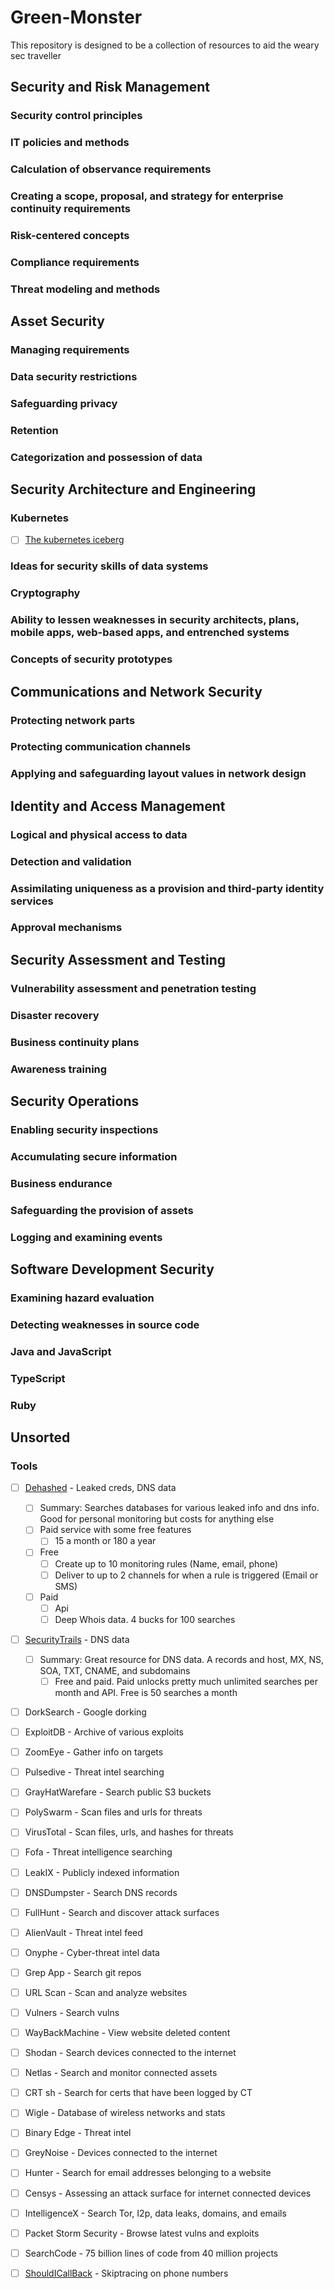 # Green-Monster
This repository is designed to be a collection of resources to aid the weary sec traveller
  ## Security and Risk Management
   ### Security control principles
   ### IT policies and methods
   ### Calculation of observance requirements
   ### Creating a scope, proposal, and strategy for enterprise continuity requirements    
   ### Risk-centered concepts
   ### Compliance requirements
   ### Threat modeling and methods
   
 ## Asset Security
   ### Managing requirements
   ### Data security restrictions
   ### Safeguarding privacy
   ### Retention
   ### Categorization and possession of data
   
 ## Security Architecture and Engineering
  ### Kubernetes
  - [ ] [The kubernetes iceberg](https://asankov.dev/blog/2022/05/15/demystifying-the-kubernetes-iceberg-part-1/)
  ### Ideas for security skills of data systems
  ### Cryptography
  ### Ability to lessen weaknesses in security architects, plans, mobile apps, web-based apps, and entrenched systems
  ### Concepts of security prototypes
  
 ## Communications and Network Security
  ### Protecting network parts
  ### Protecting communication channels
  ### Applying and safeguarding layout values in network design
  
 ## Identity and Access Management
  ### Logical and physical access to data
  ### Detection and validation
  ### Assimilating uniqueness as a provision and third-party identity services
  ### Approval mechanisms
  
 ## Security Assessment and Testing
  ### Vulnerability assessment and penetration testing
  ### Disaster recovery
  ### Business continuity plans
  ### Awareness training
  
 ## Security Operations
  ### Enabling security inspections
  ### Accumulating secure information
  ### Business endurance
  ### Safeguarding the provision of assets
  ### Logging and examining events
  
 ## Software Development Security
  ### Examining hazard evaluation
  ### Detecting weaknesses in source code
  ### Java and JavaScript
  ### TypeScript
  ### Ruby
  
 ## Unsorted
  ### Tools
  - [ ] [Dehashed](https://dehashed.com) - Leaked creds, DNS data
    - [ ] Summary: Searches databases for various leaked info and dns info. Good for personal monitoring but costs for anything else 
     - [ ] Paid service with some free features
       - [ ] 15 a month or 180 a year 
     - [ ] Free
       - [ ] Create up to 10 monitoring rules (Name, email, phone)
       - [ ] Deliver to up to 2 channels for when a rule is triggered (Email or SMS)
     - [ ] Paid
       - [ ] Api
       - [ ] Deep Whois data. 4 bucks for 100 searches
  - [ ] [SecurityTrails](https://securitytrails.com/app/account) - DNS data
    - [ ] Summary: Great resource for DNS data. A records and host, MX, NS, SOA, TXT, CNAME, and subdomains
      - [ ] Free and paid. Paid unlocks pretty much unlimited searches per month and API. Free is 50 searches a month 
  - [ ] DorkSearch - Google dorking
  - [ ] ExploitDB - Archive of various exploits
  - [ ] ZoomEye - Gather info on targets
  - [ ] Pulsedive - Threat intel searching
  - [ ] GrayHatWarefare - Search public S3 buckets
  - [ ] PolySwarm - Scan files and urls for threats
  - [ ] VirusTotal - Scan files, urls, and hashes for threats
  - [ ] Fofa - Threat intelligence searching
  - [ ] LeakIX - Publicly indexed information
  - [ ] DNSDumpster - Search DNS records
  - [ ] FullHunt - Search and discover attack surfaces
  - [ ] AlienVault - Threat intel feed
  - [ ] Onyphe - Cyber-threat intel data
  - [ ] Grep App - Search git repos
  - [ ] URL Scan - Scan and analyze websites
  - [ ] Vulners - Search vulns
  - [ ] WayBackMachine - View website deleted content
  - [ ] Shodan - Search devices connected to the internet
  - [ ] Netlas - Search and monitor connected assets
  - [ ] CRT sh - Search for certs that have been logged by CT
  - [ ] Wigle - Database of wireless networks and stats
  - [ ] Binary Edge - Threat intel
  - [ ] GreyNoise - Devices connected to the internet
  - [ ] Hunter - Search for email addresses belonging to a website
  - [ ] Censys - Assessing an attack surface for internet connected devices
  - [ ] IntelligenceX - Search Tor, I2p, data leaks, domains, and emails
  - [ ] Packet Storm Security - Browse latest vulns and exploits
  - [ ] SearchCode - 75 billion lines of code from 40 million projects
  - [ ] [ShouldICallBack](https://should-i-call-back.org/) - Skiptracing on phone numbers
  
